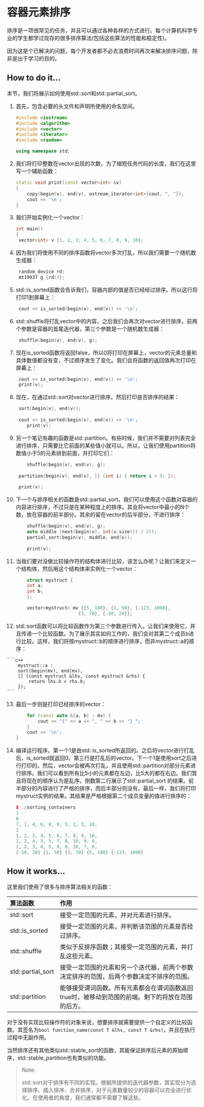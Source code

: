 # 容器元素排序

排序是一项很常见的任务，并且可以通过各种各样的方式进行。每个计算机科学专业的学生都学过现存的很多排序算法(包括这些算法的性能和稳定性)。

因为这是个已解决的问题，每个开发者都不必去浪费时间再次来解决排序问题，除非是出于学习的目的。

## How to do it...

本节，我们将展示如何使用std::sort和std::partial_sort。

1. 首先，包含必要的头文件和声明所使用的命名空间。

   ```c++
   #include <iostream>
   #include <algorithm>
   #include <vector>
   #include <iterator>
   #include <random>

   using namespace std;
   ```

2. 我们将打印整数在vector出现的次数，为了缩短任务代码的长度，我们在这里写一个辅助函数：

   ```c++
   static void print(const vector<int> &v)
   {
       copy(begin(v), end(v), ostream_iterator<int>{cout, ", "});
       cout << '\n';
   }
   ```

3. 我们开始实例化一个vector：

   ```c++
   int main()
   {
   	vector<int> v {1, 2, 3, 4, 5, 6, 7, 8, 9, 10};
   ```

4. 因为我们将使用不同的排序函数将vector多次打乱，所以我们需要一个随机数生成器：

   ```c++
   	random_device rd;
   	mt19937 g {rd()};
   ```

5. std::is_sorted函数会告诉我们，容器内部的值是否已经经过排序。所以这行将打印1到屏幕上：

   ```c++
   	cout << is_sorted(begin(v), end(v)) << '\n';
   ```

6. std::shuffle将打乱vector中的内容，之后我们会再次对vector进行排序。前两个参数是容器的首尾迭代器，第三个参数是一个随机数生成器：

   ```c++
   	shuffle(begin(v), end(v), g);
   ```

7. 现在is_sorted函数将返回false，所以0将打印在屏幕上，vector的元素总量和具体数值都没有变，不过顺序发生了变化。我们会将函数的返回值再次打印在屏幕上：

   ```c++
   	cout << is_sorted(begin(v), end(v)) << '\n';
   	print(v);
   ```

8. 现在，在通过std::sort对vector进行排序。然后打印是否排序的结果：

   ```c++
   	sort(begin(v), end(v));
       
   	cout << is_sorted(begin(v), end(v)) << '\n';
       print(v);
   ```

9. 另一个笔记有趣的函数是std::partition。有些时候，我们并不需要对列表完全进行排序，只需要比它前面的某些值小就可以。所以，让我们使用partition将数值小于5的元素排到前面，并打印它们：

   ```c++
       shuffle(begin(v), end(v), g);
       
   	partition(begin(v), end(v), [] (int i) { return i < 5; });
       
   	print(v); 
   ```

10. 下一个与排序相关的函数是std::partial_sort。我们可以使用这个函数对容器的内容进行排序，不过只是在某种程度上的排序。其会将vector中最小的N个数，放在容器的前半部分。其余的留在vector的后半部分，不进行排序：

    ```c++
        shuffle(begin(v), end(v), g);
        auto middle (next(begin(v), int(v.size()) / 2));
        partial_sort(begin(v), middle, end(v));
        
    	print(v);
    ```

11. 当我们要对没做比较操作符的结构体进行比较，该怎么办呢？让我们来定义一个结构体，然后用这个结构体来实例化一个vector：

    ```c++
        struct mystruct {
        int a;
        int b;
        };

        vector<mystruct> mv {{5, 100}, {1, 50}, {-123, 1000},
        				   {3, 70}, {-10, 20}};
    ```

12.  std::sort函数可以将比较函数作为第三个参数进行传入。让我们来使用它，并且传递一个比较函数。为了展示其实如何工作的，我们会对其第二个成员b进行比较。这样，我们将按mystruct::b的顺序进行排序，而非mystruct::a的顺序：

    ```c++
        mystruct::a :
        sort(begin(mv), end(mv),
        [] (const mystruct &lhs, const mystruct &rhs) {
            return lhs.b < rhs.b;
        });
    ```

13. 最后一步则是打印已经排序的vector：

    ```c++
        for (const auto &[a, b] : mv) {
        	cout << "{" << a << ", " << b << "} ";
        }
        cout << '\n';
    }
    ```

14. 编译运行程序。第一个1是由std::is_sorted所返回的。之后将vector进行打乱后，is_sorted就返回0。第三行是打乱后的vector。下一个1是使用sort之后进行打印的。然后，vector会被再次打乱，并且使用std::partition对部分元素进行排序。我们可以看到所有比5小的元素都在左边，比5大的都在右边。我们暂且将现在的顺序认为是乱序。倒数第二行展示了std::partial_sort 的结果。前半部分的内容进行了严格的排序，而后半部分则没有。最后一样，我们将打印mystruct实例的结果。其结果是严格根据第二个成员变量的值进行排序的：

    ```c++
    $ ./sorting_containers
    1
    0
    7, 1, 4, 6, 8, 9, 5, 2, 3, 10,
    1
    1, 2, 3, 4, 5, 6, 7, 8, 9, 10,
    1, 2, 4, 3, 5, 7, 8, 10, 9, 6,
    1, 2, 3, 4, 5, 9, 8, 10, 7, 6,
    {-10, 20} {1, 50} {3, 70} {5, 100} {-123, 1000}
    ```

## How it works...

这里我们使用了很多与排序算法相关的函数：

| 算法函数          | 作用                                                         |
| :---------------- | :----------------------------------------------------------- |
| std::sort         | 接受一定范围的元素，并对元素进行排序。                       |
| std::is_sorted    | 接受一定范围的元素，并判断该范围的元素是否经过排序。         |
| std::shuffle      | 类似于反排序函数；其接受一定范围的元素，并打乱这些元素。     |
| std::partial_sort | 接受一定范围的元素和另一个迭代器，前两个参数决定排序的范围，后两个参数决定不排序的范围。 |
| std::partition    | 能够接受谓词函数。所有元素都会在谓词函数返回true时，被移动到范围的前端。剩下的将放在范围的后方。 |

对于没有实现比较操作符的对象来说，想要排序就需要提供一个自定义的比较函数。其签名为`bool function_name(const T &lhs, const T &rhs)`，并且在执行过程中无副作用。

当然排序还有其他类似std::stable_sort的函数，其能保证排序后元素的原始顺序，std::stable_partition也有类似的功能。

> Note:
>
> std::sort对于排序有不同的实现。根据所提供的迭代器参数，其实现分为选择排序、插入排序、合并排序，对于元素数量较少的容器可以完全进行优化。在使用者的角度，我们通常都不需要了解这些。